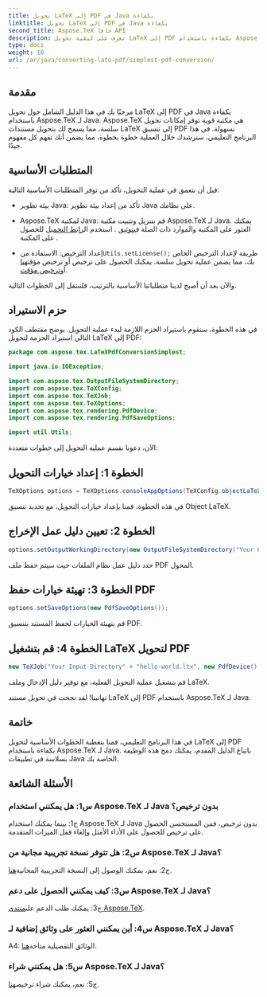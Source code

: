 ```yaml
---
title: تحويل LaTeX إلى PDF في Java بكفاءة
linktitle: تحويل LaTeX إلى PDF في Java بكفاءة
second_title: Aspose.TeX جافا API
description: تعرف على كيفية تحويل LaTeX إلى PDF بكفاءة باستخدام Aspose.TeX لـ Java. اتبع دليلنا خطوة بخطوة للتكامل السلس مع تطبيقات Java الخاصة بك.
type: docs
weight: 10
url: /ar/java/converting-lato-pdf/simplest-pdf-conversion/
---
```

## مقدمة

مرحبًا بك في هذا الدليل الشامل حول تحويل LaTeX إلى PDF في Java بكفاءة باستخدام Aspose.TeX لـ Java. Aspose.TeX هي مكتبة قوية توفر إمكانات تحويل سلسة، مما يسمح لك بتحويل مستندات LaTeX إلى تنسيق PDF بسهولة. في هذا البرنامج التعليمي، سنرشدك خلال العملية خطوة بخطوة، مما يضمن أنك تفهم كل مفهوم جيدًا.

## المتطلبات الأساسية

قبل أن نتعمق في عملية التحويل، تأكد من توفر المتطلبات الأساسية التالية:

- بيئة تطوير Java: تأكد من إعداد بيئة تطوير Java على نظامك.

-  Aspose.TeX لمكتبة Java: قم بتنزيل وتثبيت مكتبة Aspose.TeX لـ Java. يمكنك العثور على المكتبة والموارد ذات الصلة في[توثيق](https://reference.aspose.com/tex/java/) . استخدم ال[رابط التحميل](https://releases.aspose.com/tex/java/) للحصول على المكتبة .

-  إعداد الترخيص: الاستفادة من`Utils.setLicense();` طريقة لإعداد الترخيص الخاص بك، مما يضمن عملية تحويل سلسة. يمكنك الحصول على ترخيص أو ترخيص مؤقت[هنا](https://purchase.aspose.com/buy) أو[ترخيص مؤقت](https://purchase.aspose.com/temporary-license/).

والآن بعد أن أصبح لدينا متطلباتنا الأساسية بالترتيب، فلننتقل إلى الخطوات التالية.

## حزم الاستيراد

في هذه الخطوة، سنقوم باستيراد الحزم اللازمة لبدء عملية التحويل. يوضح مقتطف الكود التالي استيراد الحزمة لتحويل LaTeX إلى PDF:

```java
package com.aspose.tex.LaTeXPdfConversionSimplest;

import java.io.IOException;

import com.aspose.tex.OutputFileSystemDirectory;
import com.aspose.tex.TeXConfig;
import com.aspose.tex.TeXJob;
import com.aspose.tex.TeXOptions;
import com.aspose.tex.rendering.PdfDevice;
import com.aspose.tex.rendering.PdfSaveOptions;

import util.Utils;
```

الآن، دعونا نقسم عملية التحويل إلى خطوات متعددة:

## الخطوة 1: إعداد خيارات التحويل

```java
TeXOptions options = TeXOptions.consoleAppOptions(TeXConfig.objectLaTeX());
```

في هذه الخطوة، قمنا بإعداد خيارات التحويل، مع تحديد تنسيق Object LaTeX.

## الخطوة 2: تعيين دليل عمل الإخراج

```java
options.setOutputWorkingDirectory(new OutputFileSystemDirectory("Your Output Directory"));
```

حدد دليل عمل نظام الملفات حيث سيتم حفظ ملف PDF المحول.

## الخطوة 3: تهيئة خيارات حفظ PDF

```java
options.setSaveOptions(new PdfSaveOptions());
```

قم بتهيئة الخيارات لحفظ المستند بتنسيق PDF.

## الخطوة 4: قم بتشغيل LaTeX لتحويل PDF

```java
new TeXJob("Your Input Directory" + "hello-world.ltx", new PdfDevice(), options).run();
```

قم بتشغيل عملية التحويل الفعلية، مع توفير دليل الإدخال وملف LaTeX.

تهانينا! لقد نجحت في تحويل مستند LaTeX إلى PDF باستخدام Aspose.TeX لـ Java.

## خاتمة

في هذا البرنامج التعليمي، قمنا بتغطية الخطوات الأساسية لتحويل LaTeX إلى PDF بكفاءة باستخدام Aspose.TeX لـ Java. باتباع الدليل المقدم، يمكنك دمج هذه الوظيفة بسلاسة في تطبيقات Java الخاصة بك.

## الأسئلة الشائعة

### س1: هل يمكنني استخدام Aspose.TeX لـ Java بدون ترخيص؟

ج1: بينما يمكنك استخدام Aspose.TeX لـ Java بدون ترخيص، فمن المستحسن الحصول على ترخيص للحصول على الأداء الأمثل وإلغاء قفل الميزات المتقدمة.

### س2: هل تتوفر نسخة تجريبية مجانية من Aspose.TeX لـ Java؟

 ج2: نعم، يمكنك الوصول إلى النسخة التجريبية المجانية[هنا](https://releases.aspose.com/).

### س3: كيف يمكنني الحصول على دعم Aspose.TeX لـ Java؟

 ج3: يمكنك طلب الدعم على[منتدى Aspose.TeX](https://forum.aspose.com/c/tex/47).

### س4: أين يمكنني العثور على وثائق إضافية لـ Aspose.TeX لـ Java؟

 A4: الوثائق التفصيلية متاحة[هنا](https://reference.aspose.com/tex/java/).

### س5: هل يمكنني شراء Aspose.TeX لـ Java؟

 ج5: نعم، يمكنك شراء ترخيص[هنا](https://purchase.aspose.com/buy).

